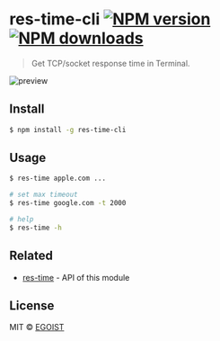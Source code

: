 # res-time-cli [![NPM version](https://img.shields.io/npm/v/res-time-cli.svg)](https://npmjs.com/package/res-time-cli) [![NPM downloads](https://img.shields.io/npm/dm/res-time-cli.svg)](https://npmjs.com/package/res-time-cli)

> Get TCP/socket response time in Terminal.

![preview](http://ww4.sinaimg.cn/large/a15b4afegw1f3er8itk9mg20ic06eacx.gif)

## Install

```bash
$ npm install -g res-time-cli
```

## Usage

```bash
$ res-time apple.com ...

# set max timeout
$ res-time google.com -t 2000

# help
$ res-time -h
```

## Related

- [res-time](https://github.com/egoist/res-time) - API of this module

## License

MIT © [EGOIST](https://github.com/egoist)
